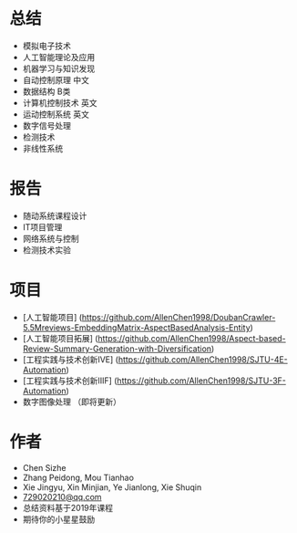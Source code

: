 # 总结
* 模拟电子技术
* 人工智能理论及应用
* 机器学习与知识发现
* 自动控制原理 中文
* 数据结构 B类
* 计算机控制技术 英文
* 运动控制系统 英文
* 数字信号处理
* 检测技术
* 非线性系统

# 报告
* 随动系统课程设计
* IT项目管理
* 网络系统与控制
* 检测技术实验

# 项目
* [人工智能项目] (https://github.com/AllenChen1998/DoubanCrawler-5.5Mreviews-EmbeddingMatrix-AspectBasedAnalysis-Entity)
* [人工智能项目拓展] (https://github.com/AllenChen1998/Aspect-based-Review-Summary-Generation-with-Diversification)
* [工程实践与技术创新ⅣE] (https://github.com/AllenChen1998/SJTU-4E-Automation)
* [工程实践与技术创新ⅢF] (https://github.com/AllenChen1998/SJTU-3F-Automation)
* 数字图像处理 （即将更新）

# 作者
* Chen Sizhe
* Zhang Peidong, Mou Tianhao
* Xie Jingyu, Xin Minjian, Ye Jianlong, Xie Shuqin
* 729020210@qq.com
* 总结资料基于2019年课程
* 期待你的小星星鼓励
